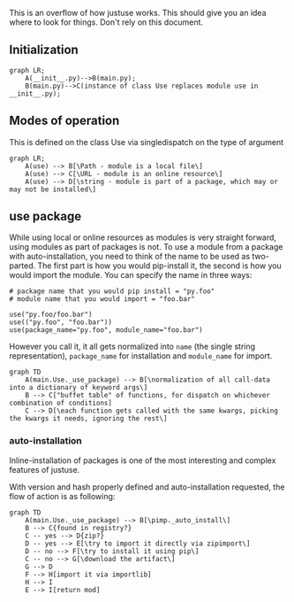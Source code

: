 This is an overflow of how justuse works. This should give you an idea where to look for things. Don't rely on this document.

## Initialization

```mermaid
graph LR;
    A(__init__.py)-->B(main.py);
    B(main.py)-->C(instance of class Use replaces module use in __init__.py);
```
## Modes of operation

This is defined on the class Use via singledispatch on the type of argument
```mermaid
graph LR;
    A(use) --> B[\Path - module is a local file\]
    A(use) --> C[\URL - module is an online resource\]
    A(use) --> D[\string - module is part of a package, which may or may not be installed\]
```

## use package
While using local or online resources as modules is very straight forward, using modules as part of packages is not.
To use a module from a package with auto-installation, you need to think of the name to be used as two-parted. The first part is how you would pip-install it, the second is how you would import the module. You can specify the name in three ways:

    # package name that you would pip install = "py.foo"
    # module name that you would import = "foo.bar"
    
    use("py.foo/foo.bar")
    use(("py.foo", "foo.bar"))
    use(package_name="py.foo", module_name="foo.bar")

However you call it, it all gets normalized into `name` (the single string representation), `package_name` for installation and `module_name` for import.

```mermaid
graph TD
    A(main.Use._use_package) --> B[\normalization of all call-data into a dictionary of keyword args\]
    B --> C["buffet table" of functions, for dispatch on whichever combination of conditions]
    C --> D[\each function gets called with the same kwargs, picking the kwargs it needs, ignoring the rest\]
```

### auto-installation
Inline-installation of packages is one of the most interesting and complex features of justuse.

With version and hash properly defined and auto-installation requested, the flow of action is as following:
```mermaid
graph TD
    A(main.Use._use_package) --> B[\pimp._auto_install\]
    B --> C{found in registry?}
    C -- yes --> D{zip?}
    D -- yes --> E[\try to import it directly via zipimport\]
    D -- no --> F[\try to install it using pip\]
    C -- no --> G[\download the artifact\]
    G --> D
    F --> H[import it via importlib]
    H --> I
    E --> I[return mod]
```

